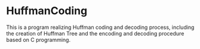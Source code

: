 # HuffmanCoding
This is a program realizing Huffman coding and decoding process, including the creation of Huffman Tree and the encoding and decoding procedure based on C programming.
